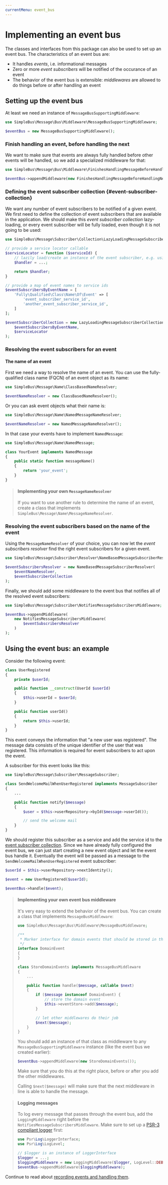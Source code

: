 ```yaml
---
currentMenu: event_bus
---
```


# Implementing an event bus

The classes and interfaces from this package can also be used to set up an event bus. The characteristics of an event
bus are:

- It handles *events*, i.e. informational messages
- Zero or more *event subscribers* will be notified of the occurance of an event
- The behavior of the event bus is extensible: *middlewares* are allowed to do things before or after handling an event

## Setting up the event bus

At least we need an instance of `MessageBusSupportingMiddleware`:

```php
use SimpleBus\Message\Bus\Middleware\MessageBusSupportingMiddleware;

$eventBus = new MessageBusSupportingMiddleware();
```

### Finish handling an event, before handling the next

We want to make sure that events are always fully handled before other events will be handled, so we add a
specialized middleware for that:

```php
use SimpleBus\Message\Bus\Middleware\FinishesHandlingMessageBeforeHandlingNext;

$eventBus->appendMiddleware(new FinishesHandlingMessageBeforeHandlingNext());
```

### Defining the event subscriber collection {#event-subscriber-collection}

We want any number of event subscribers to be notified of a given event. We first need to define the collection of event
subscribers that are available in the application. We should make this *event subscriber collection* lazy-loading, or
every event subscriber will be fully loaded, even though it is not going to be used:

```php
use SimpleBus\Message\Subscriber\Collection\LazyLoadingMessageSubscriberCollection;

// provide a service locator callable
$serviceLocator = function ($serviceId) {
    // lazily load/create an instance of the event subscriber, e.g. using an IoC container
    $handler = ...;

    return $handler;
}

// provide a map of event names to service ids
$eventSubscribersByEventName = [
    'Fully\Qualified\Class\Name\Of\Event' => [
        'event_subscriber_service_id',
        'another_event_subscriber_service_id',
    ]
];

$eventSubscriberCollection = new LazyLoadingMessageSubscriberCollection(
    $eventSubscribersByEventName,
    $serviceLocator
);
```

### Resolving the event subscribers for an event

#### The name of an event

First we need a way to resolve the name of an event. You can use the fully-qualified class name (FQCN) of an
event object as its name:

```php
use SimpleBus\Message\Name\ClassBasedNameResolver;

$eventNameResolver = new ClassBasedNameResolver();
```

Or you can ask event objects what their name is:

```php
use SimpleBus\Message\Name\NamedMessageNameResolver;

$eventNameResolver = new NamedMessageNameResolver();
```

In that case your events have to implement `NamedMessage`:

```php
use SimpleBus\Message\Name\NamedMessage;

class YourEvent implements NamedMessage
{
    public static function messageName()
    {
        return 'your_event';
    }
}
```

> #### Implementing your own `MessageNameResolver`
>
> If you want to use another rule to determine the name of an event, create a class that implements
> `SimpleBus\Message\Name\MessageNameResolver`.

### Resolving the event subscribers based on the name of the event

Using the `MessageNameResolver` of your choice, you can now let the *event subscribers resolver* find the right event
subscribers for a given event.

```php
use SimpleBus\Message\Subscriber\Resolver\NameBasedMessageSubscriberResolver;

$eventSubscribersResolver = new NameBasedMessageSubscriberResolver(
    $eventNameResolver,
    $eventSubscriberCollection
);
```

Finally, we should add some middleware to the event bus that notifies all of the resolved event subscribers:

```php
use SimpleBus\Message\Subscriber\NotifiesMessageSubscribersMiddleware;

$eventBus->appendMiddleware(
    new NotifiesMessageSubscribersMiddleware(
        $eventSubscribersResolver
    )
);
```

## Using the event bus: an example

Consider the following event:

```php
class UserRegistered
{
    private $userId;

    public function __construct(UserId $userId)
    {
        $this->userId = $userId;
    }

    public function userId()
    {
        return $this->userId;
    }
}
```

This event conveys the information that "a new user was registered". The message data consists of the unique identifier
of the user that was registered. This information is required for event subscribers to act upon the event.

A subscriber for this event looks like this:

```php
use SimpleBus\Message\Subscriber\MessageSubscriber;

class SendWelcomeMailWhenUserRegistered implements MessageSubscriber
{
    ...

    public function notify($message)
    {
        $user = $this->userRepository->byId($message->userId());

        // send the welcome mail
    }
}
```

We should register this subscriber as a service and add the service id to the [event subscriber
collection](#event-subscriber-collection). Since we have already fully configured the event bus, we can just start
creating a new event object and let the event bus handle it. Eventually the event will be passed as a message to the
`SendWelcomeMailWhenUserRegistered` event subscriber:

```php
$userId = $this->userRepository->nextIdentity();

$event = new UserRegistered($userId);

$eventBus->handle($event);
```

> #### Implementing your own event bus middleware
>
> It's very easy to extend the behavior of the event bus. You can create a class that implements
> `MessageBusMiddleware`:
>
> ```php
> use SimpleBus\Message\Bus\Middleware\MessageBusMiddleware;
>
> /**
>  * Marker interface for domain events that should be stored in the event store
>  */
> interface DomainEvent
> {
> }
>
> class StoreDomainEvents implements MessageBusMiddleware
> {
>     ...
>
>     public function handle($message, callable $next)
>     {
>         if ($message instanceof DomainEvent) {
>             // store the domain event
>             $this->eventStore->add($message);
>         }
>
>         // let other middlewares do their job
>         $next($message);
>     }
> }
> ```
>
> You should add an instance of that class as middleware to any `MessageBusSupportingMiddleware` instance (like the
> event bus we created earlier):
>
> ```php
> $eventBus->appendMiddleware(new StoreDomainEvents());
> ```
>
> Make sure that you do this at the right place, before or after you add the other middlewares.
>
> Calling `$next($message)` will make sure that the next middleware in line is able to handle the message.

> #### Logging messages
>
> To log every message that passes through the event bus, add the `LoggingMiddleware` right before the
> `NotifiesMessageSubscribersMiddleware`. Make sure to set up a [PSR-3 compliant
> logger](http://www.php-fig.org/psr/psr-3/) first:
>
> ```php
> use Psr\Log\LoggerInterface;
> use Psr\Log\LogLevel;
>
> // $logger is an instance of LoggerInterface
> $logger = ...;
> $loggingMiddleware = new LoggingMiddleware($logger, LogLevel::DEBUG);
> $eventBus->appendMiddleware($loggingMiddleware);
> ```

Continue to read about [recording events and handling them](message_recorder.md).
